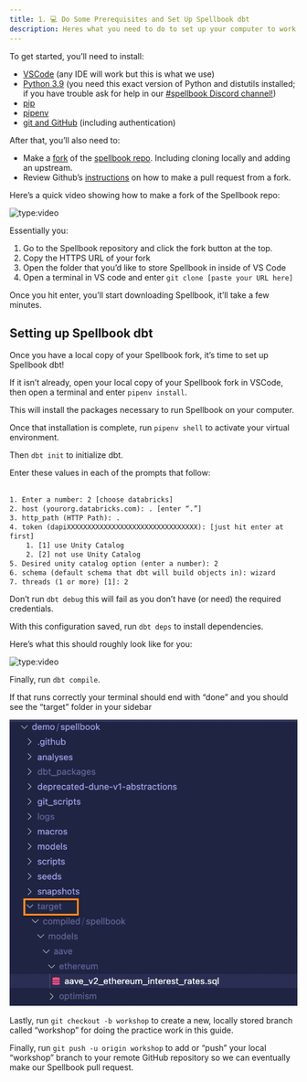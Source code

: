 ```yaml
---
title: 1. 💻 Do Some Prerequisites and Set Up Spellbook dbt
description: Heres what you need to do to set up your computer to work on Spellbook.
---
```


To get started, you’ll need to install:

* [VSCode](https://code.visualstudio.com/) (any IDE will work but this is what we use)
* [Python 3.9](https://realpython.com/installing-python/) (you need this exact version of Python and distutils installed; if you have trouble ask for help in our [#spellbook Discord channel!](https://discord.com/channels/757637422384283659/999683200563564655))
* [pip](https://pip.pypa.io/en/stable/installation/)
* [pipenv](https://pypi.org/project/pipenv/)
* [git and GitHub](https://docs.github.com/en/get-started/quickstart/set-up-git) (including authentication)

After that, you’ll also need to:

* Make a [fork](https://docs.github.com/en/get-started/quickstart/fork-a-repo) of the [spellbook repo](https://github.com/duneanalytics/spellbook). Including cloning locally and adding an upstream. 
* Review Github’s [instructions](https://docs.github.com/en/pull-requests/collaborating-with-pull-requests/proposing-changes-to-your-work-with-pull-requests/creating-a-pull-request-from-a-fork) on how to make a pull request from a fork. 

Here’s a quick video showing how to make a fork of the Spellbook repo:

![type:video](https://drive.google.com/file/d/1wGGhgwUsersdvqq4YpDWRMRSgqd8l8Qd/preview)

Essentially you:

1. Go to the Spellbook repository and click the fork button at the top.
2. Copy the HTTPS URL of your fork
3. Open the folder that you’d like to store Spellbook in inside of VS Code
4. Open a terminal in VS code and enter `git clone [paste your URL here]`

Once you hit enter, you’ll start downloading Spellbook, it’ll take a few minutes.

## Setting up Spellbook dbt

Once you have a local copy of your Spellbook fork, it’s time to set up Spellbook dbt!

If it isn’t already, open your local copy of your Spellbook fork in VSCode, then open a terminal and enter `pipenv install`.

This will install the packages necessary to run Spellbook on your computer.

Once that installation is complete, run `pipenv shell` to activate your virtual environment.

Then `dbt init` to initialize dbt.

Enter these values in each of the prompts that follow:

```

1. Enter a number: 2 [choose databricks]
2. host (yourorg.databricks.com): . [enter “.”]
3. http_path (HTTP Path): .
4. token (dapiXXXXXXXXXXXXXXXXXXXXXXXXXXXXXXXX): [just hit enter at first]
    1. [1] use Unity Catalog
    2. [2] not use Unity Catalog
5. Desired unity catalog option (enter a number): 2
6. schema (default schema that dbt will build objects in): wizard
7. threads (1 or more) [1]: 2

```

Don’t run `dbt debug` this will fail as you don’t have (or need) the required credentials.

With this configuration saved, run `dbt deps` to install dependencies.

Here’s what this should roughly look like for you:

![type:video](https://drive.google.com/file/d/1V0SARSZ4RmjuroX0ysmFgDf7w7ImaYBT/preview)

Finally, run `dbt compile`.

If that runs correctly your terminal should end with “done” and you should see the “target” folder in your sidebar

![target folder success](images/target-folder-success.jpg)

Lastly, run `git checkout -b workshop` to create a new, locally stored branch called “workshop” for doing the practice work in this guide.

Finally, run `git push -u origin workshop` to add or “push” your local “workshop” branch to your remote GitHub repository so we can eventually make our Spellbook pull request.